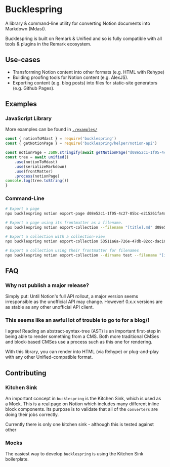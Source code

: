 # Bucklespring
A library & command-line utility for converting Notion documents into Markdown (Mdast).

Bucklespring is built on Remark & Unified and so is fully compatible with all tools & plugins in the Remark ecosystem.

## Use-cases
- Transforming Notion content into other formats (e.g. HTML with Rehype)
- Building proofing tools for Notion content (e.g. AlexJS).
- Exporting content (e.g. blog posts) into files for static-site generators (e.g. Github Pages).

## Examples

### JavaScript Library
More examples can be found in [`./examples/`](./examples)

```javascript
const { notionToMdast } = require('bucklespring')
const { getNotionPage } = require('bucklespring/helper/notion-api')

const notionPage = JSON.stringify(await getNotionPage("d08e52c1-1f05-4c27-85bc-e215261fa4dd"))
const tree = await unified()
    .use(notionToMdast)
    .use(serializeMarkdown)
    .use(frontMatter)
    .process(notionPage)
console.log(tree.toString())
}
```

### Command-Line
```bash
# Export a page
npx bucklespring notion export-page d08e52c1-1f05-4c27-85bc-e215261fa4dd

# Export a page using its frontmatter as a filename.
npx bucklespring notion export-collection --filename "[title].md" d08e52c1-1f05-4c27-85bc-e215261fa4dd

# Export a collection with a collection-view
npx bucklespring notion export-collection 53511a6a-726e-47db-82cc-dac166f31466 91d6a116-7f4f-44d3-ba10-6f96267da034

# Export a collection using their frontmatter for filenames
npx bucklespring notion export-collection --dirname test --filename "[id].md" 53511a6a-726e-47db-82cc-dac166f31466 91d6a116-7f4f-44d3-ba10-6f96267da034
```

## FAQ

### Why not publish a major release?
Simply put: Until Notion's full API rollout, a major version seems irresponsible as the unofficial API may change.
However!  0.x.x versions are as stable as any other unofficial API client.

### This seems like an awful lot of trouble to go to for a blog/<insert use-case here>!
I agree!
Reading an abstract-syntax-tree (AST) is an important first-step in being able to render something from a CMS.
Both more traditional CMSes and block-based CMSes use a process such as this one for rendering.

With this library, you can render into HTML (via Rehype) or plug-and-play with any other Unified-compatible format.

## Contributing

### Kitchen Sink
An important concept in `bucklespring` is the Kitchen Sink, which is used as a Mock.
This is a real page on Notion which includes many different inline block components.
Its purpose is to validate that all of the `converters` are doing their jobs correctly.

Currently there is only one kitchen sink - although this is tested against other 

### Mocks
The easiest way to develop `bucklespring` is using the Kitchen Sink boilerplate.